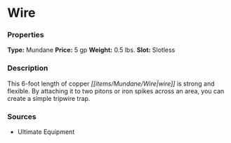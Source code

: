 ﻿---
Title: "Wire"
Type: "Mundane"
Price: "5 gp"
Weight: "0.5 lbs."
Slot: "Slotless"
Description: |
  "This 6-foot length of copper wire is strong and flexible. By attaching it to two pitons or iron spikes across an area, you can create a simple tripwire trap."
Sources: "['Ultimate Equipment']"
---

# Wire

### Properties

**Type:** Mundane **Price:** 5 gp **Weight:** 0.5 lbs. **Slot:** Slotless

### Description

This 6-foot length of copper _[[items/Mundane/Wire|wire]]_ is strong and flexible. By attaching it to two pitons or iron spikes across an area, you can create a simple tripwire trap.

### Sources

* Ultimate Equipment